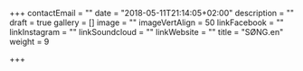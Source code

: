 +++
contactEmail = ""
date = "2018-05-11T21:14:05+02:00"
description = ""
draft = true
gallery = []
image = ""
imageVertAlign = 50
linkFacebook = ""
linkInstagram = ""
linkSoundcloud = ""
linkWebsite = ""
title = "SØNG.en"
weight = 9

+++
